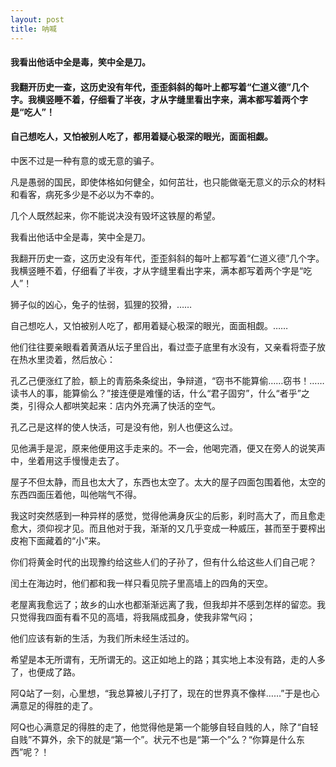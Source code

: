 ```yaml
---
layout: post
title: 呐喊
---
```

#### 我看出他话中全是毒，笑中全是刀。            
#### 我翻开历史一查，这历史没有年代，歪歪斜斜的每叶上都写着“仁道义德”几个字。我横竖睡不着，仔细看了半夜，才从字缝里看出字来，满本都写着两个字是“吃人”！             
#### 自己想吃人，又怕被别人吃了，都用着疑心极深的眼光，面面相觑。
<!-- more -->
中医不过是一种有意的或无意的骗子。               

凡是愚弱的国民，即使体格如何健全，如何茁壮，也只能做毫无意义的示众的材料和看客，病死多少是不必以为不幸的。               

几个人既然起来，你不能说决没有毁坏这铁屋的希望。               

我看出他话中全是毒，笑中全是刀。               

我翻开历史一查，这历史没有年代，歪歪斜斜的每叶上都写着“仁道义德”几个字。我横竖睡不着，仔细看了半夜，才从字缝里看出字来，满本都写着两个字是“吃人”！               

狮子似的凶心，兔子的怯弱，狐狸的狡猾，……               

自己想吃人，又怕被别人吃了，都用着疑心极深的眼光，面面相觑。……               

他们往往要亲眼看着黄酒从坛子里舀出，看过壶子底里有水没有，又亲看将壶子放在热水里烫着，然后放心：               

孔乙己便涨红了脸，额上的青筋条条绽出，争辩道，“窃书不能算偷……窃书！……读书人的事，能算偷么？”接连便是难懂的话，什么“君子固穷”，什么“者乎”之类，引得众人都哄笑起来：店内外充满了快活的空气。               

孔乙己是这样的使人快活，可是没有他，别人也便这么过。               

见他满手是泥，原来他便用这手走来的。不一会，他喝完酒，便又在旁人的说笑声中，坐着用这手慢慢走去了。               

屋子不但太静，而且也太大了，东西也太空了。太大的屋子四面包围着他，太空的东西四面压着他，叫他喘气不得。               

我这时突然感到一种异样的感觉，觉得他满身灰尘的后影，刹时高大了，而且愈走愈大，须仰视才见。而且他对于我，渐渐的又几乎变成一种威压，甚而至于要榨出皮袍下面藏着的“小”来。               

你们将黄金时代的出现豫约给这些人们的子孙了，但有什么给这些人们自己呢？               

闰土在海边时，他们都和我一样只看见院子里高墙上的四角的天空。               

老屋离我愈远了；故乡的山水也都渐渐远离了我，但我却并不感到怎样的留恋。我只觉得我四面有看不见的高墙，将我隔成孤身，使我非常气闷；               

他们应该有新的生活，为我们所未经生活过的。               

希望是本无所谓有，无所谓无的。这正如地上的路；其实地上本没有路，走的人多了，也便成了路。               

阿Q站了一刻，心里想，“我总算被儿子打了，现在的世界真不像样……”于是也心满意足的得胜的走了。               

阿Q也心满意足的得胜的走了，他觉得他是第一个能够自轻自贱的人，除了“自轻自贱”不算外，余下的就是“第一个”。状元不也是“第一个”么？“你算是什么东西”呢？！               

